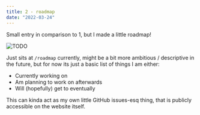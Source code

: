 ```yaml
---
title: 2 - roadmap
date: "2022-03-24"
---
```


Small entry in comparison to 1, but I made a little roadmap!

<img src="/images/dev-logs/2/roadmap.webp" alt="TODO">

Just sits at `/roadmap` currently, might be a bit more ambitious / descriptive in the future, but for now its just a basic list of things I am either:

- Currently working on
- Am planning to work on afterwards
- Will (hopefully) get to eventually

This can kinda act as my own little GitHub issues-esq thing, that is publicly accessible on the website itself.
